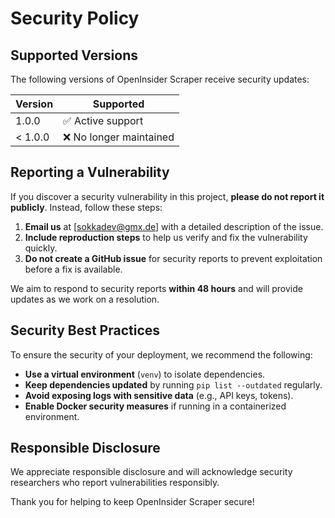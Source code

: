 # Security Policy

## Supported Versions

The following versions of OpenInsider Scraper receive security updates:

| Version  | Supported          |
|----------|--------------------|
| 1.0.0    | ✅ Active support  |
| < 1.0.0  | ❌ No longer maintained |

## Reporting a Vulnerability

If you discover a security vulnerability in this project, **please do not report it publicly**. Instead, follow these steps:

1. **Email us** at [sokkadev@gmx.de] with a detailed description of the issue.
2. **Include reproduction steps** to help us verify and fix the vulnerability quickly.
3. **Do not create a GitHub issue** for security reports to prevent exploitation before a fix is available.

We aim to respond to security reports **within 48 hours** and will provide updates as we work on a resolution.

## Security Best Practices

To ensure the security of your deployment, we recommend the following:

- **Use a virtual environment** (`venv`) to isolate dependencies.
- **Keep dependencies updated** by running `pip list --outdated` regularly.
- **Avoid exposing logs with sensitive data** (e.g., API keys, tokens).
- **Enable Docker security measures** if running in a containerized environment.

## Responsible Disclosure

We appreciate responsible disclosure and will acknowledge security researchers who report vulnerabilities responsibly.

Thank you for helping to keep OpenInsider Scraper secure!
